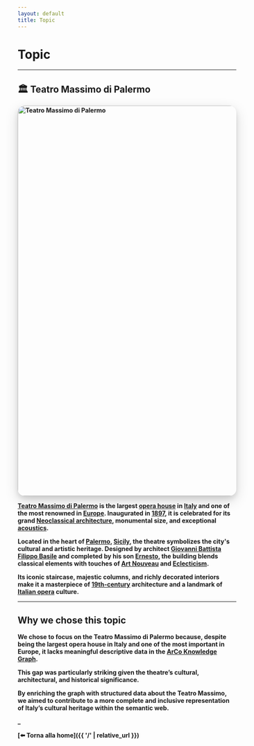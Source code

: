 ```yaml
---
layout: default
title: Topic
---
```



# <strong>Topic<strong>

---
## 🏛️ Teatro Massimo di Palermo

<img src="https://images.pexels.com/photos/12615316/pexels-photo-12615316.jpeg" 
     alt="Teatro Massimo di Palermo"
     width="900"
     style="border-radius:16px; box-shadow: 0 10px 30px rgba(0,0,0,0.15), 0 6px 12px rgba(0,0,0,0.10);">


[Teatro Massimo di Palermo](https://it.wikipedia.org/wiki/Teatro_Massimo_Vittorio_Emanuele) is the largest [opera house](https://en.wikipedia.org/wiki/Opera_house) in [Italy](https://en.wikipedia.org/wiki/Italy) and one of the most renowned in [Europe](https://en.wikipedia.org/wiki/Europe). Inaugurated in [1897](https://en.wikipedia.org/wiki/1897), it is celebrated for its grand [Neoclassical architecture](https://en.wikipedia.org/wiki/Neoclassical_architecture), monumental size, and exceptional [acoustics](https://en.wikipedia.org/wiki/Acoustics). 

Located in the heart of [Palermo](https://en.wikipedia.org/wiki/Palermo), [Sicily](https://en.wikipedia.org/wiki/Sicily), the theatre symbolizes the city's cultural and artistic heritage. Designed by architect [Giovanni Battista Filippo Basile](https://en.wikipedia.org/wiki/Giovan_Battista_Filippo_Basile) and completed by his son [Ernesto](https://en.wikipedia.org/wiki/Ernesto_Basile), the building blends classical elements with touches of [Art Nouveau](https://en.wikipedia.org/wiki/Art_Nouveau) and [Eclecticism](https://en.wikipedia.org/wiki/Eclecticism). 

Its iconic staircase, majestic columns, and richly decorated interiors make it a masterpiece of [19th-century](https://en.wikipedia.org/wiki/19th_century) architecture and a landmark of [Italian opera](https://en.wikipedia.org/wiki/Italian_opera) culture.


---


## Why we chose this topic
We chose to focus on the Teatro Massimo di Palermo because, despite being **the largest opera house in Italy** and one of the most important in Europe, it lacks meaningful descriptive data in the [ArCo Knowledge Graph](https://dati.beniculturali.it/arco/index.php). 

This gap was particularly striking given the theatre’s **cultural, architectural, and historical significance**. 

By enriching the graph with structured data about the Teatro Massimo, we aimed to contribute to a more complete and inclusive representation of Italy’s cultural heritage within the semantic web.

_

[⬅️ Torna alla home]({{ '/' | relative_url }})
